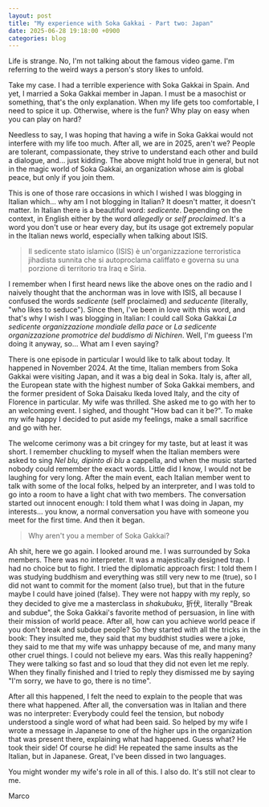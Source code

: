 ```yaml
---
layout: post
title: "My experience with Soka Gakkai - Part two: Japan"
date: 2025-06-28 19:18:00 +0900
categories: blog
---
```


Life is strange. No, I'm not talking about the famous video game. I'm referring to the weird ways a person's story likes to unfold.

Take my case. I had a terrible experience with Soka Gakkai in Spain. And yet, I married a Soka Gakkai member in Japan. I must be a masochist or something, that's the only explanation. When my life gets too comfortable, I need to spice it up. Otherwise, where is the fun? Why play on easy when you can play on hard?

Needless to say, I was hoping that having a wife in Soka Gakkai would not interfere with my life too much. After all, we are in 2025, aren't we? People are tolerant, compassionate, they strive to understand each other and build a dialogue, and... just kidding. The above might hold true in general, but not in the magic world of Soka Gakkai, an organization whose aim is global peace, but only if you join them. 

This is one of those rare occasions in which I wished I was blogging in Italian which... why am I not blogging in Italian? It doesn't matter, it doesn't matter. In Italian there is a beautiful word: *sedicente*. Depending on the context, in English either by the word *allegedly* or *self proclaimed*. It's a word you don't use or hear every day, but its usage got extremely popular in the Italian news world, especially when talking about ISIS.

> Il sedicente stato islamico (ISIS) è un'organizzazione terroristica jihadista sunnita che si autoproclama califfato e governa su una porzione di territorio tra Iraq e Siria.

I remember when I first heard news like the above ones on the radio and I naively thought that the anchorman was in love with ISIS, all because I confused the words *sedicente* (self proclaimed) and *seducente* (literally, "who likes to seduce"). Since then, I've been in love with this word, and that's why I wish I was blogging in Italian: I could call Soka Gakkai *La sedicente organizzazione mondiale della pace* or *La sedicente organizzazione promotrice del buddismo di Nichiren*. Well, I'm gueess I'm doing it anyway, so... What am I even saying?

There is one episode in particular I would like to talk about today. It happened in November 2024. At the time, Italian members from Soka Gakkai were visiting Japan, and it was a big deal in Soka. Italy is, after all, the European state with the highest number of Soka Gakkai members, and the former president of Soka Daisaku Ikeda loved Italy, and the city of Florence in particular. My wife was thrilled. She asked me to go with her to an welcoming event. I sighed, and thought "How bad can it be?". To make my wife happy I decided to put aside my feelings, make a small sacrifice and go with her. 

The welcome cerimony was a bit cringey for my taste, but at least it was short. I remember chuckling to myself when the Italian members were asked to sing *Nel blu, dipinto di blu* a cappella, and when the music started nobody could remember the exact words. Little did I know, I would not be laughing for very long. After the main event, each Italian member went to talk with some of the local folks, helped by an interpreter, and I was told to go into a room to have a light chat with two members. The conversation started out innocent enough: I told them what I was doing in Japan, my interests... you know, a normal conversation you have with someone you meet for the first time. And then it began.

> Why aren't you a member of Soka Gakkai?

Ah shit, here we go again. I looked around me. I was surrounded by Soka members. There was no interpreter. It was a majestically designed trap. I had no choice but to fight. I tried the diplomatic approach first: I told them I was studying buddhism and everything was still very new to me (true), so I did not want to commit for the moment (also true), but that in the future maybe I could have joined (false). They were not happy with my reply, so they decided to give me a masterclass in *shakubuku*, 折伏, literally "Break and subdue", the Soka Gakkai's favorite method of persuasion, in line with their mission of world peace. After all, how can you achieve world peace if you don't break and subdue people? So they started with all the tricks in the book: They insulted me, they said that my buddhist studies were a joke, they said to me that my wife was unhappy because of me, and many many other cruel things. I could not believe my ears. Was this really happening? They were talking so fast and so loud that they did not even let me reply. When they finally finished and I tried to reply they dismissed me by saying "I'm sorry, we have to go, there is no time".

After all this happened, I felt the need to explain to the people that was there what happened. After all, the conversation was in Italian and there was no interpreter: Everybody could feel the tension, but nobody understood a single word of what had been said. So helped by my wife I wrote a message in Japanese to one of the higher ups in the organization that was present there, explaining what had happened. Guess what? He took their side! Of course he did! He repeated the same insults as the Italian, but in Japanese. Great, I've been dissed in two languages.

You might wonder my wife's role in all of this. I also do. It's still not clear to me.

Marco
